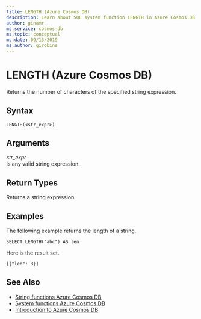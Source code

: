 ```yaml
---
title: LENGTH (Azure Cosmos DB)
description: Learn about SQL system function LENGTH in Azure Cosmos DB.
author: ginamr
ms.service: cosmos-db
ms.topic: conceptual
ms.date: 09/13/2019
ms.author: girobins
---
```

# LENGTH (Azure Cosmos DB)
 Returns the number of characters of the specified string expression.  
  
## Syntax
  
```  
LENGTH(<str_expr>)  
```  
  
## Arguments
  
*str_expr*  
   Is any valid string expression.  
  
## Return Types
  
  Returns a string expression.  
  
## Examples
  
  The following example returns the length of a string.  
  
```  
SELECT LENGTH("abc") AS len 
```  
  
 Here is the result set.  
  
```  
[{"len": 3}]  
```  
  

## See Also

- [String functions Azure Cosmos DB](sql-query-string-functions.md)
- [System functions Azure Cosmos DB](sql-query-system-functions.md)
- [Introduction to Azure Cosmos DB](introduction.md)
